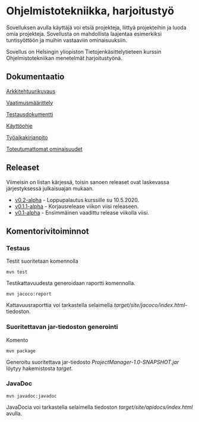 # Ohjelmistotekniikka, harjoitustyö

Sovelluksen avulla käyttäjä voi etsiä projekteja, liittyä projekteihin ja luoda omia projekteja. Sovellusta on mahdollista laajentaa esimerkiksi tuntisyöttöön ja muihin vastaaviin ominaisuuksiin.

Sovellus on Helsingin yliopiston Tietojenkäsittelytieteen kurssin Ohjelmistotekniikan menetelmät harjoitustyönä.

## Dokumentaatio

[Arkkitehtuurikuvaus](https://github.com/Vilthsu/ot-harjoitustyo/blob/master/dokumentaatio/arkkitehtuurikuvaus.md)

[Vaatimusmäärittely](https://github.com/Vilthsu/ot-harjoitustyo/blob/master/dokumentaatio/vaatimusmaarittely.md)

[Testausdokumentti](https://github.com/Vilthsu/ot-harjoitustyo/blob/master/dokumentaatio/testaus.md)

[Käyttöohje](https://github.com/Vilthsu/ot-harjoitustyo/blob/master/dokumentaatio/kaytto-ohje.md)

[Työaikakirjanpito](https://github.com/Vilthsu/ot-harjoitustyo/blob/master/dokumentaatio/tuntikirjanpito.md)

[Toteutumattomat ominaisuudet](https://github.com/Vilthsu/ot-harjoitustyo/blob/master/dokumentaatio/toteutumattomat-ominaisuudet.md)

## Releaset
Viimeisin on listan kärjessä, toisin sanoen releaset ovat laskevassa järjestyksessä julkaisuajan mukaan.

- [v0.2-alpha](https://github.com/Vilthsu/ot-harjoitustyo/releases/tag/v0.2-alpha) - Loppupalautus kurssille su 10.5.2020.
- [v0.1.1-alpha](https://github.com/Vilthsu/ot-harjoitustyo/releases/tag/v0.1.1-alpha) - Korjausrelease viikon viisi releaseen.
- [v0.1-alpha](https://github.com/Vilthsu/ot-harjoitustyo/releases/tag/v0.1-alpha) - Ensimmäinen vaadittu release viikolla viisi.

## Komentorivitoiminnot

### Testaus

Testit suoritetaan komennolla

```
mvn test
```

Testikattavuudesta generoidaan raportti komennolla.

```
mvn jacoco:report
```

Kattavuusraporttia voi tarkastella selaimella _target/site/jacoco/index.html_-tiedoston.

### Suoritettavan jar-tiedoston generointi

Komento

```
mvn package
```

Generoitu suoritettava jar-tiedosto _ProjectManager-1.0-SNAPSHOT.jar_ löytyy hakemistosta _target_.

### JavaDoc

```
mvn javadoc:javadoc
```

JavaDocia voi tarkastella selaimella tiedoston _target/site/apidocs/index.html_ avulla.
